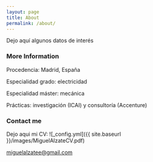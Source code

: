 ```yaml
---
layout: page
title: About
permalink: /about/
---
```


Dejo aquí algunos datos de interés

### More Information

 Procedencia:  Madrid, España

 Especialidad grado:  electricidad
 
 Especialidad máster:  mecánica
 
 Prácticas:  investigación (ICAI) y  consultoría (Accenture)

### Contact me
Dejo aqui mi CV:
![_config.yml]({{ site.baseurl }}/images/MiguelAlzateCV.pdf)

[miguelalzatee@gmail.com](mailto:miguelalzatee@gmail.com)
